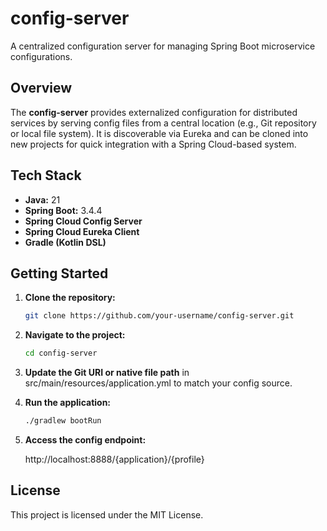 # config-server

A centralized configuration server for managing Spring Boot microservice configurations.

## Overview

The **config-server** provides externalized configuration for distributed services by serving config files from a central location (e.g., Git repository or local file system). It is discoverable via Eureka and can be cloned into new projects for quick integration with a Spring Cloud-based system.

## Tech Stack

- **Java:** 21
- **Spring Boot:** 3.4.4
- **Spring Cloud Config Server**
- **Spring Cloud Eureka Client**
- **Gradle (Kotlin DSL)**

## Getting Started

1. **Clone the repository:**

   ```bash
   git clone https://github.com/your-username/config-server.git
   
2. **Navigate to the project:**

    ```bash
    cd config-server
   
3. **Update the Git URI or native file path** in src/main/resources/application.yml to match your config source.

4. **Run the application:**

    ```bash
    ./gradlew bootRun

5. **Access the config endpoint:**

    http://localhost:8888/{application}/{profile}

## License

This project is licensed under the MIT License.